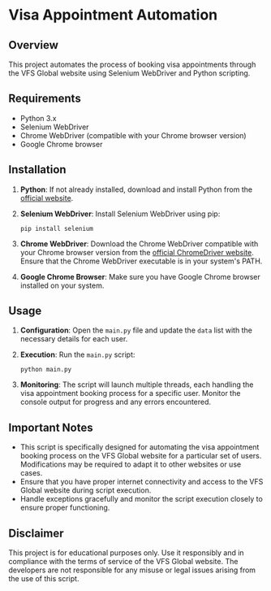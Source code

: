 # Visa Appointment Automation

## Overview
This project automates the process of booking visa appointments through the VFS Global website using Selenium WebDriver and Python scripting.

## Requirements
- Python 3.x
- Selenium WebDriver
- Chrome WebDriver (compatible with your Chrome browser version)
- Google Chrome browser

## Installation

1. **Python**: If not already installed, download and install Python from the [official website](https://www.python.org/downloads/).

2. **Selenium WebDriver**: Install Selenium WebDriver using pip:
    ```
    pip install selenium
    ```

3. **Chrome WebDriver**: Download the Chrome WebDriver compatible with your Chrome browser version from the [official ChromeDriver website](https://sites.google.com/a/chromium.org/chromedriver/downloads). Ensure that the Chrome WebDriver executable is in your system's PATH.

4. **Google Chrome Browser**: Make sure you have Google Chrome browser installed on your system.

## Usage

1. **Configuration**: Open the `main.py` file and update the `data` list with the necessary details for each user.

2. **Execution**: Run the `main.py` script:
    ```
    python main.py
    ```

3. **Monitoring**: The script will launch multiple threads, each handling the visa appointment booking process for a specific user. Monitor the console output for progress and any errors encountered.

## Important Notes
- This script is specifically designed for automating the visa appointment booking process on the VFS Global website for a particular set of users. Modifications may be required to adapt it to other websites or use cases.
- Ensure that you have proper internet connectivity and access to the VFS Global website during script execution.
- Handle exceptions gracefully and monitor the script execution closely to ensure proper functioning.

## Disclaimer
This project is for educational purposes only. Use it responsibly and in compliance with the terms of service of the VFS Global website. The developers are not responsible for any misuse or legal issues arising from the use of this script.


